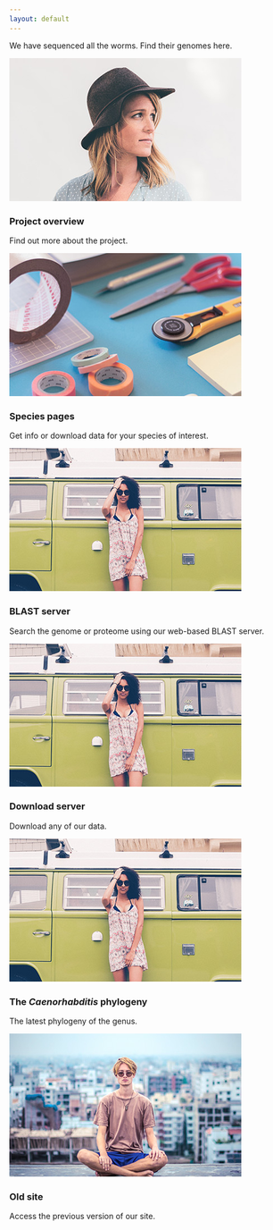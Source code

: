 ```yaml
---
layout: default
---
```

<!-- Section -->
<section>
	<p>We have sequenced all the worms. Find their genomes here.</p>
	<div class="posts">
		<article>
			<a href="#" class="image"><img src="assets/images/pic01.jpg" alt="" /></a>
			<h3>Project overview</h3>
			<p>Find out more about the project.</p>
		</article>
		<article>
			<a href="#" class="image"><img src="assets/images/pic02.jpg" alt="" /></a>
			<h3>Species pages</h3>
			<p>Get info or download data for your species of interest.</p>
		</article>
		<article>
			<a href="http://blast.caenorhabditis.org" class="image"><img src="assets/images/pic03.jpg" alt="" /></a>
			<h3>BLAST server</h3>
			<p>Search the genome or proteome using our web-based BLAST server.</p>
		</article>
		<article>
			<a href="http://download.caenorhabditis.org" class="image"><img src="assets/images/pic03.jpg" alt="" /></a>
			<h3>Download server</h3>
			<p>Download any of our data.</p>
		</article>
		<article>
			<a href="#" class="image"><img src="assets/images/pic03.jpg" alt="" /></a>
			<h3>The <i>Caenorhabditis</i> phylogeny</h3>
			<p>The latest phylogeny of the genus.</p>
		</article>
		<article>
			<a href="caenorhabditis.org" class="image"><img src="assets/images/pic04.jpg" alt="" /></a>
			<h3>Old site</h3>
			<p>Access the previous version of our site.</p>
			</ul>
		</article>
	</div>
</section>
